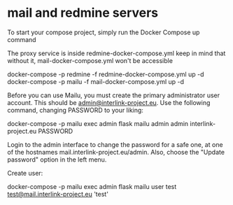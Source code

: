 # mail and redmine servers





To start your compose project, simply run the Docker Compose up command

The proxy service is inside redmine-docker-compose.yml keep in mind that without it, mail-docker-compose.yml won't be accessible

docker-compose -p redmine -f redmine-docker-compose.yml up -d
docker-compose -p mailu -f mail-docker-compose.yml up -d

Before you can use Mailu, you must create the primary administrator user account. This should be admin@interlink-project.eu. Use the following command, changing PASSWORD to your liking:

docker-compose -p mailu exec admin flask mailu admin admin interlink-project.eu PASSWORD

Login to the admin interface to change the password for a safe one, at one of the hostnames mail.interlink-project.eu/admin. Also, choose the "Update password" option in the left menu.


Create user:

docker-compose -p mailu exec admin flask mailu user test test@mail.interlink-project.eu 'test'
